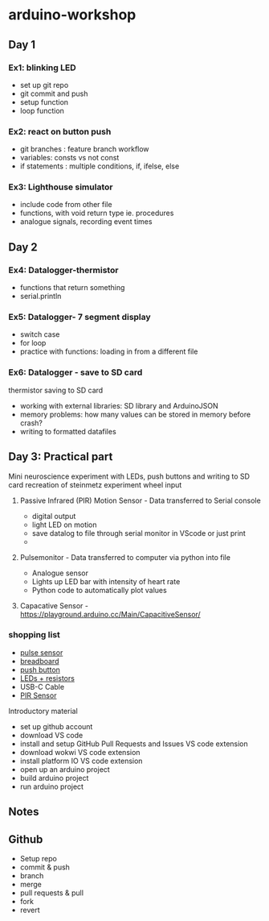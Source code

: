 # arduino-workshop

## Day 1 
### Ex1: blinking LED
- set up git repo
- git commit and push
- setup function
- loop function

### Ex2: react on button push
-  git branches : feature branch workflow
- variables: consts vs not const
- if statements : multiple conditions, if, ifelse, else


### Ex3: Lighthouse simulator
- include code from other file
- functions, with void return type ie. procedures
- analogue signals, recording event times

## Day 2 

### Ex4: Datalogger-thermistor 
- functions that return something
- serial.println

### Ex5: Datalogger- 7 segment display
- switch case
- for loop
- practice with functions: loading in from a different file 


### Ex6: Datalogger - save to SD card
thermistor saving to SD card
- working with external libraries: SD library and ArduinoJSON
- memory problems: how many values can be stored in memory before crash?
- writing to formatted datafiles



## Day 3: Practical part 
Mini neuroscience experiment with LEDs, push buttons and writing to SD card 
recreation of steinmetz experiment wheel input

1) Passive Infrared (PIR) Motion Sensor - Data transferred to Serial console
   * digital output
   * light LED on motion
   * save datalog to file through serial monitor in VScode or just print
   * 
2) Pulsemonitor - Data transferred to computer via python into file
   * Analogue sensor
   * Lights up LED bar with intensity of heart rate
   * Python code to automatically plot values

3) Capacative Sensor - https://playground.arduino.cc/Main/CapacitiveSensor/
   


 ### shopping list 
* [pulse sensor](https://www.conrad.de/de/p/iduino-se050-puls-sensor-1-st-passend-fuer-entwicklungskits-arduino-2380017.html)
* [breadboard](https://www.conrad.de/de/p/velleman-steckplatine-l-x-b-x-h-82-x-8-x-55-mm-1-st-2574925.html)
* [push button](https://www.conrad.de/de/p/tru-components-1587705-tc-r13-40b-05rt-druckschalter-250-v-ac-1-5-a-1-x-aus-ein-rastend-1-st-1587705.html)
* [LEDs + resistors](https://www.conrad.de/de/p/quadrios-led-sortiment-rot-gruen-gelb-blau-kaltweiss-warmweiss-20-ma-30-ma-2-v-3-v-2899407.html?hk=SEM&WT.mc_id=google_pla&gad_source=1&gclid=CjwKCAiA75itBhA6EiwAkho9e4loiC6MAZn_Op9yIUSHEBVJsoJivR3eWCA3nzHBSN7W9YFuyyUpdhoCR9UQAvD_BwE)
* USB-C Cable
* [PIR Sensor](https://www.conrad.de/de/o/bewegungssensoren-pir-sensoren-0231043.html?sort=Price-asc) 
  


Introductory material
- set up github account
- download VS code
- install and setup GitHub Pull Requests and Issues VS code extension
- download wokwi VS code extension
- install platform IO  VS code extension
- open up an arduino project
- build arduino project
- run arduino project



## Notes 


## Github 

- Setup repo
- commit & push
- branch
- merge
- pull requests & pull
- fork
- revert

